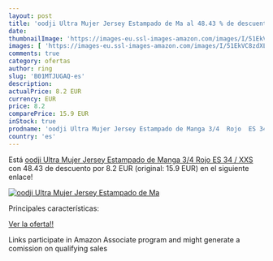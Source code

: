 ```yaml
---
layout: post
title: 'oodji Ultra Mujer Jersey Estampado de Ma al 48.43 % de descuento'
date: 
thumbnailImage: 'https://images-eu.ssl-images-amazon.com/images/I/51EkVC8zdXL._SL200_.jpg'
images: [ 'https://images-eu.ssl-images-amazon.com/images/I/51EkVC8zdXL._SL200_.jpg' ]
comments: true
category: ofertas
author: ring
slug: 'B01MTJUGAQ-es'
description:
actualPrice: 8.2 EUR
currency: EUR
price: 8.2
comparePrice: 15.9 EUR
inStock: true
prodname: 'oodji Ultra Mujer Jersey Estampado de Manga 3/4  Rojo  ES 34 / XXS'
country: 'es'
---
```


Está [oodji Ultra Mujer Jersey Estampado de Manga 3/4  Rojo  ES 34 / XXS](https://www.amazon.es/dp/B01MTJUGAQ/?tag=tolees-21) con 48.43 de descuento por 8.2 EUR (original: 15.9 EUR) en el siguiente enlace!

[![oodji Ultra Mujer Jersey Estampado de Ma](https://images-eu.ssl-images-amazon.com/images/I/51EkVC8zdXL._SL200_.jpg)](https://www.amazon.es/dp/B01MTJUGAQ/?tag=tolees-21)

Principales características:


[Ver la oferta!!](https://www.amazon.es/dp/B01MTJUGAQ/?tag=tolees-21)

Links participate in Amazon Associate program and might generate a comission on qualifying sales


